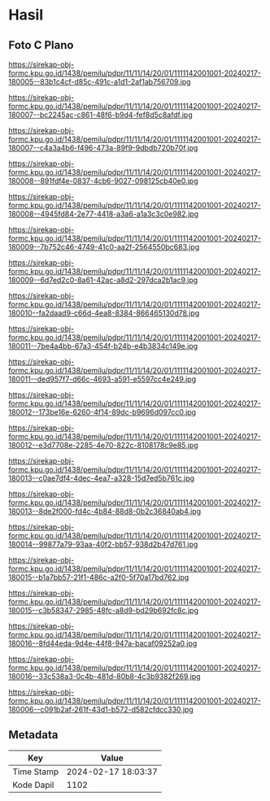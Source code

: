 # Hasil

## Foto C Plano

https://sirekap-obj-formc.kpu.go.id/1438/pemilu/pdpr/11/11/14/20/01/1111142001001-20240217-180005--83b1c4cf-d85c-491c-a1d1-2af1ab756709.jpg

https://sirekap-obj-formc.kpu.go.id/1438/pemilu/pdpr/11/11/14/20/01/1111142001001-20240217-180007--bc2245ac-c861-48f6-b9d4-fef8d5c8afdf.jpg

https://sirekap-obj-formc.kpu.go.id/1438/pemilu/pdpr/11/11/14/20/01/1111142001001-20240217-180007--c4a3a4b6-f496-473a-89f9-9dbdb720b70f.jpg

https://sirekap-obj-formc.kpu.go.id/1438/pemilu/pdpr/11/11/14/20/01/1111142001001-20240217-180008--891fdf4e-0837-4cb6-9027-098125cb40e0.jpg

https://sirekap-obj-formc.kpu.go.id/1438/pemilu/pdpr/11/11/14/20/01/1111142001001-20240217-180008--4945fd84-2e77-4418-a3a6-a1a3c3c0e982.jpg

https://sirekap-obj-formc.kpu.go.id/1438/pemilu/pdpr/11/11/14/20/01/1111142001001-20240217-180009--7b752c46-4749-41c0-aa2f-2564550bc683.jpg

https://sirekap-obj-formc.kpu.go.id/1438/pemilu/pdpr/11/11/14/20/01/1111142001001-20240217-180009--6d7ed2c0-8a61-42ac-a8d2-297dca2b1ac9.jpg

https://sirekap-obj-formc.kpu.go.id/1438/pemilu/pdpr/11/11/14/20/01/1111142001001-20240217-180010--fa2daad9-c66d-4ea8-8384-866465130d78.jpg

https://sirekap-obj-formc.kpu.go.id/1438/pemilu/pdpr/11/11/14/20/01/1111142001001-20240217-180011--7be4a4bb-67a3-454f-b24b-e4b3834c149e.jpg

https://sirekap-obj-formc.kpu.go.id/1438/pemilu/pdpr/11/11/14/20/01/1111142001001-20240217-180011--ded957f7-d66c-4693-a591-e5597cc4e249.jpg

https://sirekap-obj-formc.kpu.go.id/1438/pemilu/pdpr/11/11/14/20/01/1111142001001-20240217-180012--173be16e-6260-4f14-89dc-b9696d097cc0.jpg

https://sirekap-obj-formc.kpu.go.id/1438/pemilu/pdpr/11/11/14/20/01/1111142001001-20240217-180012--e3d7708e-2285-4e70-822c-8108178c9e85.jpg

https://sirekap-obj-formc.kpu.go.id/1438/pemilu/pdpr/11/11/14/20/01/1111142001001-20240217-180013--c0ae7df4-4dec-4ea7-a328-15d7ed5b761c.jpg

https://sirekap-obj-formc.kpu.go.id/1438/pemilu/pdpr/11/11/14/20/01/1111142001001-20240217-180013--8de2f000-fd4c-4b84-88d8-0b2c36840ab4.jpg

https://sirekap-obj-formc.kpu.go.id/1438/pemilu/pdpr/11/11/14/20/01/1111142001001-20240217-180014--99877a79-93aa-40f2-bb57-938d2b47d761.jpg

https://sirekap-obj-formc.kpu.go.id/1438/pemilu/pdpr/11/11/14/20/01/1111142001001-20240217-180015--b1a7bb57-21f1-486c-a2f0-5f70a17bd762.jpg

https://sirekap-obj-formc.kpu.go.id/1438/pemilu/pdpr/11/11/14/20/01/1111142001001-20240217-180015--c3b58347-2985-48fc-a8d9-bd29b692fc8c.jpg

https://sirekap-obj-formc.kpu.go.id/1438/pemilu/pdpr/11/11/14/20/01/1111142001001-20240217-180016--8fd44eda-9d4e-44f8-947a-bacaf09252a0.jpg

https://sirekap-obj-formc.kpu.go.id/1438/pemilu/pdpr/11/11/14/20/01/1111142001001-20240217-180016--33c538a3-0c4b-481d-80b8-4c3b9382f269.jpg

https://sirekap-obj-formc.kpu.go.id/1438/pemilu/pdpr/11/11/14/20/01/1111142001001-20240217-180006--c091b2af-261f-43d1-b572-d582cfdcc330.jpg


## Metadata

| Key        | Value               |
| ---------- | ------------------- |
| Time Stamp | 2024-02-17 18:03:37 |
| Kode Dapil | 1102                |



